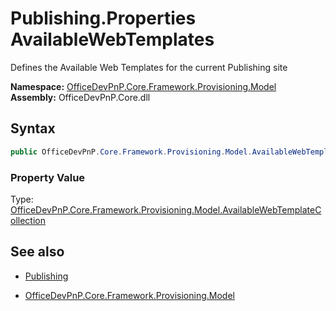 # Publishing.Properties AvailableWebTemplates
Defines the Available Web Templates for the current Publishing site  

**Namespace:** [OfficeDevPnP.Core.Framework.Provisioning.Model](OfficeDevPnP.Core.Framework.Provisioning.Model.md)  
**Assembly:** OfficeDevPnP.Core.dll  
## Syntax
```C#
public OfficeDevPnP.Core.Framework.Provisioning.Model.AvailableWebTemplateCollection AvailableWebTemplates { get; }
```

### Property Value
Type: [OfficeDevPnP.Core.Framework.Provisioning.Model.AvailableWebTemplateCollection](OfficeDevPnP.Core.Framework.Provisioning.Model.AvailableWebTemplateCollection.md) 

## See also
- [Publishing](Publishing.md) 

- [OfficeDevPnP.Core.Framework.Provisioning.Model](OfficeDevPnP.Core.Framework.Provisioning.Model.md)

